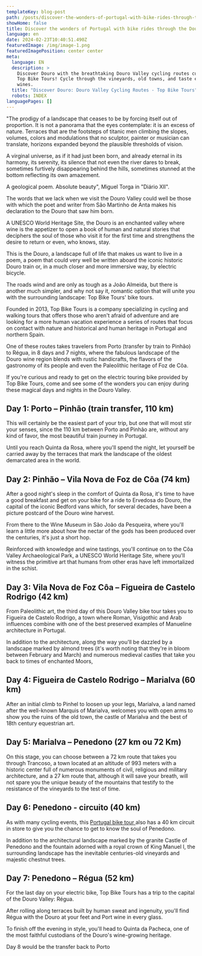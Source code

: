 ```yaml
---
templateKey: blog-post
path: /posts/discover-the-wonders-of-portugal-with-bike-rides-through-the-douro-valley/
showHome: false
title: Discover the wonders of Portugal with bike rides through the Douro Valley
language: en
date: 2024-02-23T10:40:51.490Z
featuredImage: /img/image-1.png
featuredImagePosition: center center
meta:
  language: EN
  description: >
    Discover Douro with the breathtaking Douro Valley cycling routes curated by
    Top Bike Tours! Cycle through the vineyards, old towns, and taste exquisite
    wines.
  title: "Discover Douro: Douro Valley Cycling Routes - Top Bike Tours"
  robots: INDEX
languagePages: []
---
```

"The prodigy of a landscape that ceases to be by forcing itself out of proportion. It is not a panorama that the eyes contemplate: it is an excess of nature. Terraces that are the footsteps of titanic men climbing the slopes, volumes, colors and modulations that no sculptor, painter or musician can translate, horizons expanded beyond the plausible thresholds of vision. 

A virginal universe, as if it had just been born, and already eternal in its harmony, its serenity, its silence that not even the river dares to break, sometimes furtively disappearing behind the hills, sometimes stunned at the bottom reflecting its own amazement. 

A geological poem. Absolute beauty", Miguel Torga in "Diário XII".

The words that we lack when we visit the Douro Valley could well be those with which the poet and writer from São Martinho de Anta makes his declaration to the Douro that saw him born.

A UNESCO World Heritage Site, the Douro is an enchanted valley where wine is the appetizer to open a book of human and natural stories that deciphers the soul of those who visit it for the first time and strengthens the desire to return or even, who knows, stay.

This is the Douro, a landscape full of life that makes us want to live in a poem, a poem that could very well be written aboard the iconic historic Douro train or, in a much closer and more immersive way, by electric bicycle.

The roads wind and are only as tough as a João Almeida, but there is another much simpler, and why not say it, romantic option that will unite you with the surrounding landscape: Top Bike Tours' bike tours.

Founded in 2013, Top Bike Tours is a company specializing in cycling and walking tours that offers those who aren't afraid of adventure and are looking for a more human vacation experience a series of routes that focus on contact with nature and historical and human heritage in Portugal and northern Spain.

One of these routes takes travelers from Porto (transfer by train to Pinhão) to Régua, in 8 days and 7 nights, where the fabulous landscape of the Douro wine region blends with rustic handicrafts, the flavors of the gastronomy of its people and even the Paleolithic heritage of Foz de Côa.

If you're curious and ready to get on the electric touring bike provided by Top Bike Tours, come and see some of the wonders you can enjoy during these magical days and nights in the Douro Valley.

## Day 1: Porto – Pinhão (train transfer, 110 km)

This will certainly be the easiest part of your trip, but one that will most stir your senses, since the 110 km between Porto and Pinhão are, without any kind of favor, the most beautiful train journey in Portugal.

Until you reach Quinta da Rosa, where you'll spend the night, let yourself be carried away by the terraces that mark the landscape of the oldest demarcated area in the world.

## Day 2: Pinhão – Vila Nova de Foz de Côa (74 km)

After a good night's sleep in the comfort of Quinta da Rosa, it's time to have a good breakfast and get on your bike for a ride to Ervedosa do Douro, the capital of the iconic Bedford vans which, for several decades, have been a picture postcard of the Douro wine harvest.

From there to the Wine Museum in São João da Pesqueira, where you'll learn a little more about how the nectar of the gods has been produced over the centuries, it's just a short hop.

Reinforced with knowledge and wine tastings, you'll continue on to the Côa Valley Archaeological Park, a UNESCO World Heritage Site, where you'll witness the primitive art that humans from other eras have left immortalized in the schist.

## Day 3: Vila Nova de Foz Côa – Figueira de Castelo Rodrigo (42 km)

From Paleolithic art, the third day of this Douro Valley bike tour takes you to Figueira de Castelo Rodrigo, a town where Roman, Visigothic and Arab influences combine with one of the best preserved examples of Manueline architecture in Portugal.

In addition to the architecture, along the way you'll be dazzled by a landscape marked by almond trees (it's worth noting that they're in bloom between February and March) and numerous medieval castles that take you back to times of enchanted Moors,

## Day 4: Figueira de Castelo Rodrigo – Marialva (60 km)

After an initial climb to Pinhel to loosen up your legs, Marialva, a land named after the well-known Marquis of Marialva, welcomes you with open arms to show you the ruins of the old town, the castle of Marialva and the best of 18th century equestrian art.

## Day 5: Marialva – Penedono (27 km ou 72 Km)

On this stage, you can choose between a 72 km route that takes you through Trancoso, a town located at an altitude of 993 meters with a historic center full of numerous monuments of civil, religious and military architecture, and a 27 km route that, although it will save your breath, will not spare you the unique beauty of the mountains that testify to the resistance of the vineyards to the test of time.

## Day 6: Penedono - circuito (40 km)

As with many cycling events, this [Portugal bike tour ](https://topbiketoursportugal.com/)also has a 40 km circuit in store to give you the chance to get to know the soul of Penedono.

In addition to the architectural landscape marked by the granite Castle of Penedono and the fountain adorned with a royal crown of King Manuel I, the surrounding landscape has the inevitable centuries-old vineyards and majestic chestnut trees.

## Day 7: Penedono – Régua (52 km)

For the last day on your electric bike, Top Bike Tours has a trip to the capital of the Douro Valley: Régua.

After rolling along terraces built by human sweat and ingenuity, you'll find Régua with the Douro at your feet and Port wine in every glass.

To finish off the evening in style, you'll head to Quinta da Pacheca, one of the most faithful custodians of the Douro's wine-growing heritage. 

Day 8 would be the transfer back to Porto